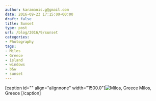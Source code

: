 ```yaml
---
author: karamanis.g@gmail.com
date: 2016-09-23 17:15:00+00:00
draft: false
title: Sunset
type: post
url: /blog/2016/9/sunset
categories:
- Photography
tags:
- Milos
- Greece
- island
- windows
- b&w
- sunset
---
```


[caption id="" align="alignnone" width="1500.0"]![ Milos, Greece ](https://images.squarespace-cdn.com/content/v1/4f3f61bae4b063b909445965/1474643821799-X4RWH3TFPO13X5AYL2YB/ke17ZwdGBToddI8pDm48kFWxnDtCdRm2WA9rXcwtIYR7gQa3H78H3Y0txjaiv_0fDoOvxcdMmMKkDsyUqMSsMWxHk725yiiHCCLfrh8O1z5QPOohDIaIeljMHgDF5CVlOqpeNLcJ80NK65_fV7S1UcTSrQkGwCGRqSxozz07hWZrYGYYH8sg4qn8Lpf9k1pYMHPsat2_S1jaQY3SwdyaXg/image-asset.jpeg?format=original)
 Milos, Greece [/caption]
